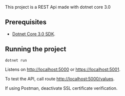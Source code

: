 This project is a REST Api made with dotnet core 3.0

## Prerequisites

* [Dotnet Core 3.0 SDK](https://dotnet.microsoft.com/download).

## Running the project

`dotnet run`

Listens on [http://localhost:5000](http://localhost:5000) or [https://localhost:5001](https://localhost:5001).

To test the API, call route [http://localhost:5000/values](http://localhost:5000/values).

If using Postman, deactivate SSL certificate verification.
